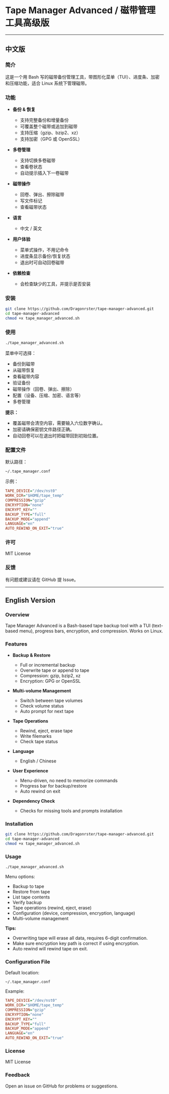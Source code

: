 # Tape Manager Advanced / 磁带管理工具高级版

---

## 中文版

### 简介
这是一个用 Bash 写的磁带备份管理工具，带图形化菜单（TUI）、进度条、加密和压缩功能，适合 Linux 系统下管理磁带。

### 功能
- **备份 & 恢复**
  - 支持完整备份和增量备份
  - 可覆盖整个磁带或追加到磁带
  - 支持压缩（gzip、bzip2、xz）
  - 支持加密（GPG 或 OpenSSL）

- **多卷管理**
  - 支持切换多卷磁带
  - 查看卷状态
  - 自动提示插入下一卷磁带

- **磁带操作**
  - 回卷、弹出、擦除磁带
  - 写文件标记
  - 查看磁带状态

- **语言**
  - 中文 / 英文

- **用户体验**
  - 菜单式操作，不用记命令
  - 进度条显示备份/恢复状态
  - 退出时可自动回卷磁带

- **依赖检查**
  - 会检查缺少的工具，并提示是否安装

### 安装
```bash
git clone https://github.com/Dragonrster/tape-manager-advanced.git
cd tape-manager-advanced
chmod +x tape_manager_advanced.sh
```

### 使用
```bash
./tape_manager_advanced.sh
```
菜单中可选择：
- 备份到磁带
- 从磁带恢复
- 查看磁带内容
- 验证备份
- 磁带操作（回卷、弹出、擦除）
- 配置（设备、压缩、加密、语言等）
- 多卷管理

**提示：**
- 覆盖磁带会清空内容，需要输入六位数字确认。
- 加密请确保密钥文件路径正确。
- 自动回卷可以在退出时把磁带回到初始位置。

### 配置文件
默认路径：
```
~/.tape_manager.conf
```
示例：
```ini
TAPE_DEVICE="/dev/nst0"
WORK_DIR="$HOME/tape_temp"
COMPRESSION="gzip"
ENCRYPTION="none"
ENCRYPT_KEY=""
BACKUP_TYPE="full"
BACKUP_MODE="append"
LANGUAGE="en"
AUTO_REWIND_ON_EXIT="true"
```

### 许可
MIT License

### 反馈
有问题或建议请在 GitHub 提 Issue。

---

## English Version

### Overview
Tape Manager Advanced is a Bash-based tape backup tool with a TUI (text-based menu), progress bars, encryption, and compression. Works on Linux.

### Features
- **Backup & Restore**
  - Full or incremental backup
  - Overwrite tape or append to tape
  - Compression: gzip, bzip2, xz
  - Encryption: GPG or OpenSSL

- **Multi-volume Management**
  - Switch between tape volumes
  - Check volume status
  - Auto prompt for next tape

- **Tape Operations**
  - Rewind, eject, erase tape
  - Write filemarks
  - Check tape status

- **Language**
  - English / Chinese

- **User Experience**
  - Menu-driven, no need to memorize commands
  - Progress bar for backup/restore
  - Auto rewind on exit

- **Dependency Check**
  - Checks for missing tools and prompts installation

### Installation
```bash
git clone https://github.com/Dragonrster/tape-manager-advanced.git
cd tape-manager-advanced
chmod +x tape_manager_advanced.sh
```

### Usage
```bash
./tape_manager_advanced.sh
```
Menu options:
- Backup to tape
- Restore from tape
- List tape contents
- Verify backup
- Tape operations (rewind, eject, erase)
- Configuration (device, compression, encryption, language)
- Multi-volume management

**Tips:**
- Overwriting tape will erase all data, requires 6-digit confirmation.
- Make sure encryption key path is correct if using encryption.
- Auto rewind will rewind tape on exit.

### Configuration File
Default location:
```
~/.tape_manager.conf
```
Example:
```ini
TAPE_DEVICE="/dev/nst0"
WORK_DIR="$HOME/tape_temp"
COMPRESSION="gzip"
ENCRYPTION="none"
ENCRYPT_KEY=""
BACKUP_TYPE="full"
BACKUP_MODE="append"
LANGUAGE="en"
AUTO_REWIND_ON_EXIT="true"
```

### License
MIT License

### Feedback
Open an issue on GitHub for problems or suggestions.
